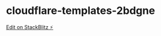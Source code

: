 # cloudflare-templates-2bdgne

[Edit on StackBlitz ⚡️](https://stackblitz.com/edit/cloudflare-templates-2bdgne)
